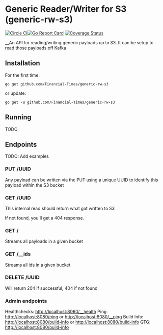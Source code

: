 # Generic Reader/Writer for S3 (generic-rw-s3)
[![Circle CI](https://circleci.com/gh/Financial-Times/generic-rw-s3.svg?style=shield)](https://circleci.com/gh/Financial-Times/generic-rw-s3)[![Go Report Card](https://goreportcard.com/badge/github.com/Financial-Times/generic-rw-s3)](https://goreportcard.com/report/github.com/Financial-Times/generic-rw-s3) [![Coverage Status](https://coveralls.io/repos/github/Financial-Times/generic-rw-s3/badge.svg)](https://coveralls.io/github/Financial-Times/generic-rw-s3)
 
__An API for reading/writing generic payloads up to S3. It can be setup to read those payloads off Kafka

## Installation

For the first time:

`go get github.com/Financial-Times/generic-rw-s3`

or update:

`go get -u github.com/Financial-Times/generic-rw-s3`


## Running

TODO

## Endpoints

TODO: Add examples

### PUT /UUID

Any payload can be written via the PUT using a unique UUID to identify this payload within the S3 bucket

### GET /UUID
This internal read should return what got written to S3

If not found, you'll get a 404 response.

### GET /
Streams all payloads in a given bucket

### GET /__ids
Streams all ids in a given bucket

### DELETE /UUID
Will return 204 if successful, 404 if not found

### Admin endpoints

Healthchecks: [http://localhost:8080/__health](http://localhost:8080/__health)
Ping: [http://localhost:8080/ping](http://localhost:8080/ping) or [http://localhost:8080/__ping](http://localhost:8080/__ping)
Build Info: [http://localhost:8080/build-info](http://localhost:8080/build-info) or [http://localhost:8080/build-info](http://localhost:8080/__build-info) 
GTG: [http://localhost:8080/build-info](http://localhost:8080/__gtg) 
